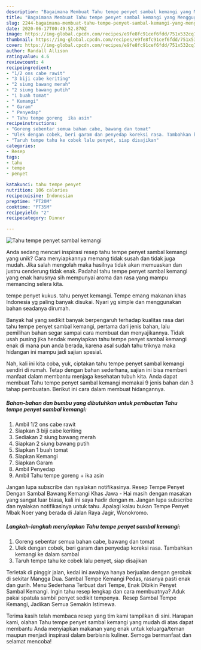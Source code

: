 ```yaml
---
description: "Bagaimana Membuat Tahu tempe penyet sambal kemangi yang Menggugah Selera"
title: "Bagaimana Membuat Tahu tempe penyet sambal kemangi yang Menggugah Selera"
slug: 2244-bagaimana-membuat-tahu-tempe-penyet-sambal-kemangi-yang-menggugah-selera
date: 2020-06-17T00:49:52.870Z
image: https://img-global.cpcdn.com/recipes/e9fe8fc91cef6fdd/751x532cq70/tahu-tempe-penyet-sambal-kemangi-foto-resep-utama.jpg
thumbnail: https://img-global.cpcdn.com/recipes/e9fe8fc91cef6fdd/751x532cq70/tahu-tempe-penyet-sambal-kemangi-foto-resep-utama.jpg
cover: https://img-global.cpcdn.com/recipes/e9fe8fc91cef6fdd/751x532cq70/tahu-tempe-penyet-sambal-kemangi-foto-resep-utama.jpg
author: Randall Allison
ratingvalue: 4.6
reviewcount: 4
recipeingredient:
- "1/2 ons cabe rawit"
- "3 biji cabe keriting"
- "2 siung bawang merah"
- "2 siung bawang putih"
- "1 buah tomat"
- " Kemangi"
- " Garam"
- " Penyedap"
- " Tahu tempe goreng  ika asin"
recipeinstructions:
- "Goreng sebentar semua bahan cabe, bawang dan tomat"
- "Ulek dengan cobek, beri garam dan penyedap koreksi rasa. Tambahkan kemangi ke dalam sambal"
- "Taruh tempe tahu ke cobek lalu penyet, siap disajikan"
categories:
- Resep
tags:
- tahu
- tempe
- penyet

katakunci: tahu tempe penyet 
nutrition: 106 calories
recipecuisine: Indonesian
preptime: "PT20M"
cooktime: "PT35M"
recipeyield: "2"
recipecategory: Dinner

---
```



![Tahu tempe penyet sambal kemangi](https://img-global.cpcdn.com/recipes/e9fe8fc91cef6fdd/751x532cq70/tahu-tempe-penyet-sambal-kemangi-foto-resep-utama.jpg)

Anda sedang mencari inspirasi resep tahu tempe penyet sambal kemangi yang unik? Cara menyiapkannya memang tidak susah dan tidak juga mudah. Jika salah mengolah maka hasilnya tidak akan memuaskan dan justru cenderung tidak enak. Padahal tahu tempe penyet sambal kemangi yang enak harusnya sih mempunyai aroma dan rasa yang mampu memancing selera kita.

tempe penyet kukus. tahu penyet kemangi. Tempe emang makanan khas Indonesia yg paling banyak disukai. Nyari yg simple dan menggunakan bahan seadanya dirumah.

Banyak hal yang sedikit banyak berpengaruh terhadap kualitas rasa dari tahu tempe penyet sambal kemangi, pertama dari jenis bahan, lalu pemilihan bahan segar sampai cara membuat dan menyajikannya. Tidak usah pusing jika hendak menyiapkan tahu tempe penyet sambal kemangi enak di mana pun anda berada, karena asal sudah tahu triknya maka hidangan ini mampu jadi sajian spesial.


Nah, kali ini kita coba, yuk, ciptakan tahu tempe penyet sambal kemangi sendiri di rumah. Tetap dengan bahan sederhana, sajian ini bisa memberi manfaat dalam membantu menjaga kesehatan tubuh kita. Anda dapat membuat Tahu tempe penyet sambal kemangi memakai 9 jenis bahan dan 3 tahap pembuatan. Berikut ini cara dalam membuat hidangannya.

<!--inarticleads1-->

##### Bahan-bahan dan bumbu yang dibutuhkan untuk pembuatan Tahu tempe penyet sambal kemangi:

1. Ambil 1/2 ons cabe rawit
1. Siapkan 3 biji cabe keriting
1. Sediakan 2 siung bawang merah
1. Siapkan 2 siung bawang putih
1. Siapkan 1 buah tomat
1. Siapkan  Kemangi
1. Siapkan  Garam
1. Ambil  Penyedap
1. Ambil  Tahu tempe goreng + ika asin


Jangan lupa subscribe dan nyalakan notifikasinya. Resep Tempe Penyet Dengan Sambal Bawang Kemangi Khas Jawa - Hai masih dengan masakan yang sangat luar biasa, kali ini saya hadir dengan m. Jangan lupa subscribe dan nyalakan notifikasinya untuk tahu. Apalagi kalau bukan Tempe Penyet Mbak Noer yang berada di Jalan Raya Jagir, Wonokromo. 

<!--inarticleads2-->

##### Langkah-langkah menyiapkan Tahu tempe penyet sambal kemangi:

1. Goreng sebentar semua bahan cabe, bawang dan tomat
1. Ulek dengan cobek, beri garam dan penyedap koreksi rasa. Tambahkan kemangi ke dalam sambal
1. Taruh tempe tahu ke cobek lalu penyet, siap disajikan


Terletak di pinggir jalan, kedai ini awalnya hanya berjualan dengan gerobak di sekitar Mangga Dua. Sambal Tempe Kemangi Pedas, rasanya pasti enak dan gurih. Menu Sederhana Terbuat dari Tempe, Enak Dibikin Penyet Sambal Kemangi. Ingin tahu resep lengkap dan cara membuatnya? Aduk pakai spatula sambil penyet sedikit tempenya. ⁣⁣ Resep Sambal Tempe Kemangi, Jadikan Semua Semakin Istimewa. 

Terima kasih telah membaca resep yang tim kami tampilkan di sini. Harapan kami, olahan Tahu tempe penyet sambal kemangi yang mudah di atas dapat membantu Anda menyiapkan makanan yang enak untuk keluarga/teman maupun menjadi inspirasi dalam berbisnis kuliner. Semoga bermanfaat dan selamat mencoba!
